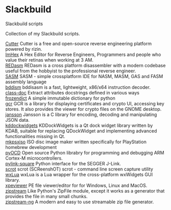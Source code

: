 # Slackbuild
Slackbuild scripts

Collection of my Slackbuild scripts.

[Cutter](https://github.com/kermitdafrog8/Slackbuild/tree/main/Cutter)
Cutter is a free and open-source reverse engineering platform powered by
rizin.<br>
[ImHex](https://github.com/kermitdafrog8/Slackbuild/tree/main/ImHex)
A Hex Editor for Reverse Engineers, Programmers and people who value their
retinas when working at 3 AM.<br>
[REDasm](https://github.com/kermitdafrog8/Slackbuild/tree/main/REDasm)
REDasm is a cross platform disassembler with a modern codebase useful 
from the hobbyist to the professional reverse engineer.<br>
[SASM](https://github.com/kermitdafrog8/Slackbuild/tree/main/SASM)
SASM - simple crossplatform IDE for NASM, MASM, GAS and FASM assembly
language<br>
[bddism](https://github.com/kermitdafrog8/Slackbuild/tree/main/bddism)
bddisasm is a fast, lightweight, x86/x64 instruction decoder.<br>
[class-doc](https://github.com/kermitdafrog8/Slackbuild/tree/main/class-doc)
Extract attributes docstrings defined in various ways<br>
[frozendict](https://github.com/kermitdafrog8/Slackbuild/tree/main/frozendict)
A simple immutable dictionary for python<br>
[gcr](https://github.com/kermitdafrog8/Slackbuild/tree/main/gcr)
GCR is a library for displaying certificates and crypto UI, accessing
key stores. It also provides the viewer for crypto files on the GNOME
desktop.<br>
[jansson](https://github.com/kermitdafrog8/Slackbuild/tree/main/jansson)
Jansson is a C library for encoding, decoding and manipulating
JSON data.<br>
[kddockwidgets](https://github.com/kermitdafrog8/Slackbuild/tree/main/kddockwidgets)
KDDockWidgets is a Qt dock widget library written by KDAB, suitable for replacing
QDockWidget and implementing advanced functionalities missing in Qt.<br>
[mkpsxiso](https://github.com/kermitdafrog8/Slackbuild/tree/main/mkpsxiso)
ISO disc image maker written specifically for PlayStation homebrew
development<br>
[pyOCD](https://github.com/kermitdafrog8/Slackbuild/tree/main/pyOCD)
Open source Python librabry for programming and debugging
ARM Cortex-M microcontrollers.<br>
[pylink-square](https://github.com/kermitdafrog8/Slackbuild/tree/main/pylink-square)
Python interface for the SEGGER J-Link.<br>
[scrot](https://github.com/kermitdafrog8/Slackbuild/tree/main/scrot)
scrot (SCReenshOT)
scrot - command line screen capture utility<br>
[wxLua](https://github.com/kermitdafrog8/Slackbuild/tree/main/wxLua)
wxLua is a Lua wrapper for the cross-platform wxWidgets GUI library.<br>
[xpeviewer](https://github.com/kermitdafrog8/Slackbuild/tree/main/xpeviewer)
PE file viewer/editor for for Windows, Linux and MacOS.<br>
[zipstream](https://github.com/kermitdafrog8/Slackbuild/tree/main/zipstream)
Like Python's ZipFile module, except it works as a generator that provides the
file in many small chunks. <br>
[zipstream-ng](https://github.com/kermitdafrog8/Slackbuild/tree/main/zipstream-ng)
A modern and easy to use streamable zip file generator.<br>
